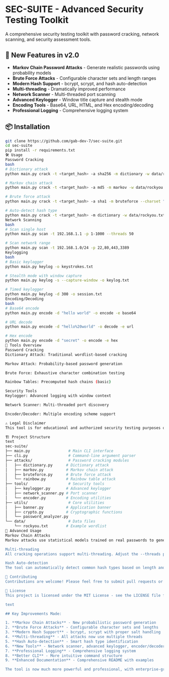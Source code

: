 # SEC-SUITE - Advanced Security Testing Toolkit

A comprehensive security testing toolkit with password cracking, network scanning, and security assessment tools.

## 🚀 New Features in v2.0

- **Markov Chain Password Attacks** - Generate realistic passwords using probability models
- **Brute Force Attacks** - Configurable character sets and length ranges
- **Modern Hash Support** - bcrypt, scrypt, and hash auto-detection
- **Multi-threading** - Dramatically improved performance
- **Network Scanner** - Multi-threaded port scanning
- **Advanced Keylogger** - Window title capture and stealth mode
- **Encoding Tools** - Base64, URL, HTML, and Hex encoding/decoding
- **Professional Logging** - Comprehensive logging system

## 📦 Installation

```bash
git clone https://github.com/gab-dev-7/sec-suite.git
cd sec-suite
pip install -r requirements.txt
🛠️ Usage
Password Cracking
bash
# Dictionary attack
python main.py crack -t <target_hash> -a sha256 -m dictionary -w data/rockyou.txt --threads 8

# Markov chain attack
python main.py crack -t <target_hash> -a md5 -m markov -w data/rockyou.txt --max-passwords 50000

# Brute force attack
python main.py crack -t <target_hash> -a sha1 -m bruteforce --charset "luds" --min-length 4 --max-length 6

# Auto-detect hash type
python main.py crack -t <target_hash> -m dictionary -w data/rockyou.txt
Network Scanning
bash
# Scan single host
python main.py scan -t 192.168.1.1 -p 1-1000 --threads 50

# Scan network range
python main.py scan -t 192.168.1.0/24 -p 22,80,443,3389
Keylogging
bash
# Basic keylogger
python main.py keylog -o keystrokes.txt

# Stealth mode with window capture
python main.py keylog -s --capture-window -o keylog.txt

# Timed keylogger
python main.py keylog -d 300 -o session.txt
Encoding/Decoding
bash
# Base64 encode
python main.py encode -d "hello world" -o encode -e base64

# URL decode
python main.py encode -d "hello%20world" -o decode -e url

# Hex encode
python main.py encode -d "secret" -o encode -e hex
🔧 Tools Overview
Password Cracking
Dictionary Attack: Traditional wordlist-based cracking

Markov Attack: Probability-based password generation

Brute Force: Exhaustive character combination testing

Rainbow Tables: Precomputed hash chains (basic)

Security Tools
Keylogger: Advanced logging with window context

Network Scanner: Multi-threaded port discovery

Encoder/Decoder: Multiple encoding scheme support

⚠️ Legal Disclaimer
This tool is for educational and authorized security testing purposes only. The developers are not responsible for any misuse or damage caused by this program. Always ensure you have proper authorization before testing any system.

🏗️ Project Structure
text
sec-suite/
├── main.py                 # Main CLI interface
├── cli.py                  # Command-line argument parser
├── attacks/                # Password cracking modules
│   ├── dictionary.py      # Dictionary attack
│   ├── markov.py          # Markov chain attack
│   ├── bruteforce.py      # Brute force attack
│   └── rainbow.py         # Rainbow table attack
├── tools/                  # Security tools
│   ├── keylogger.py       # Advanced keylogger
│   ├── network_scanner.py # Port scanner
│   └── encoder.py         # Encoding utilities
├── utils/                  # Core utilities
│   ├── banner.py          # Application banner
│   ├── crypto.py          # Cryptographic functions
│   └── password_analyzer.py
└── data/                   # Data files
    └── rockyou.txt        # Example wordlist
🎯 Advanced Usage
Markov Chain Attacks
Markov attacks use statistical models trained on real passwords to generate highly probable password candidates. This is effective against passwords that follow common patterns but aren't in standard wordlists.

Multi-threading
All cracking operations support multi-threading. Adjust the --threads parameter based on your CPU capabilities for optimal performance.

Hash Auto-detection
The tool can automatically detect common hash types based on length and format, making it easier to work with unknown hashes.

🤝 Contributing
Contributions are welcome! Please feel free to submit pull requests or open issues for bugs and feature requests.

📄 License
This project is licensed under the MIT License - see the LICENSE file for details.

text

## Key Improvements Made:

1. **Markov Chain Attacks** - New probabilistic password generation
2. **Brute Force Attacks** - Configurable character sets and lengths  
3. **Modern Hash Support** - bcrypt, scrypt with proper salt handling
4. **Multi-threading** - All attacks now use multiple threads
5. **Hash Auto-detection** - Smart hash type identification
6. **New Tools** - Network scanner, advanced keylogger, encoder/decoder
7. **Professional Logging** - Comprehensive logging system
8. **Better CLI** - More intuitive command structure
9. **Enhanced Documentation** - Comprehensive README with examples

The tool is now much more powerful and professional, with enterprise-grade features while maintaining ease of use.
